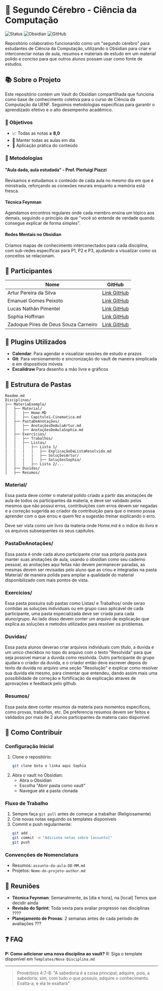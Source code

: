 # 🧠 Segundo Cérebro - Ciência da Computação

![Status](https://img.shields.io/badge/Status-Em%20Desenvolvimento-yellow)
![Obsidian](https://img.shields.io/badge/Obsidian-7A1FA2?style=flat&logo=obsidian&logoColor=white)
![GitHub](https://img.shields.io/badge/GitHub-181717?style=flat&logo=github&logoColor=white)

Repositório colaborativo funcionando como um "segundo cérebro" para estudantes de Ciência da Computação, utilizando o Obsidian para criar e interconectar notas de aula, resumos e materiais de estudo em um material polido e conciso para que outros alunos possam usar como fonte de estudos.

## 📚 Sobre o Projeto

Este repositório contém um Vault do Obsidian compartilhada que funciona como base de conhecimento coletiva para o curso de Ciência da Computação da UENF. Seguimos metodologias específicas para garantir o aprendizado efetivo e o alto desempenho acadêmico.

### 🎯 Objetivos

- 📈 Todas as notas **≥ 8,0**
- 📝 Manter todas as aulas em dia
- 🔄 Aplicação prática do conteúdo

### 🧩 Metodologias

#### "Aula dada, aula estudada" - Prof. Pierluigi Piazzi
Revisamos e estudamos o conteúdo de cada aula no mesmo dia em que é ministrada, reforçando as conexões neurais enquanto a memória está fresca.

#### Técnica Feynman
Agendamos encontros regulares onde cada membro ensina um tópico aos demais, seguindo o princípio de que "você só entende de verdade quando consegue explicar de forma simples".

#### Redes Mentais no Obsidian
Criamos mapas de conhecimento interconectados para cada disciplina, com sub-redes específicas para P1, P2 e P3, ajudando a visualizar como os conceitos se relacionam.

## 👥 Participantes

| Nome                                   | GitHub                                           |
|----------------------------------------|--------------------------------------------------|
| Artur Pereira da Silva                 | [Link GitHub](#)                                 |
| Emanuel Gomes Peixoto                  | [Link GitHub](https://github.com/EmanuelPeixoto) |
| Lucas Nathãn Pimentel                  | [Link GitHub](https://github.com/Lucasnthpmt)    |
| Sophia Hoffman                         | [Link GitHub](https://github.com/MintzyG)        |
| Zadoque Pires de Deus Souza Carneiro   | [Link GitHub](https://github.com/Zadoque)        |

## 🔌 Plugins Utilizados

- **Calendar**: Para agendar e visualizar sessões de estudo e prazos
- **Git**: Para versionamento e sincronização do vault de maneira simplicada e em dispositivos móveis
- **Excalidraw** Para desenho a mão livre e gráficos

## 📂 Estrutura de Pastas

```
Readme.md
Disciplinas/
├── MateriaExemplo/
│   ├── Material/
│   │   ├── Home.MD
│   │   ├── Capitulo1-Cinematica.md
│   ├── PastaDeAnotações/
│   │   ├── AnotaçõesDeAulaArtur.md
│   │   ├── AnotaçõesDeAulaSophia.md
│   ├── Exercícios/
│   │   ├── Trabalhos/
│   │   ├── Listas/
│   │   │   ├── Lista 1/
|   |   |   |   ├── ExplicaçãoDaListaResolvida.md
│   │   |   |   ├── SoluçõesArtur/
│   │   |   |   ├── SoluçõesSophia/
│   │   │   ├── Lista 2/...
│   ├── Duvidas/
│   ├── Resumos/
```

### Material/
Essa pasta deve conter o material polido criado a partir das anotações de aula de todos os participantes da materia, e deve ser validado pelos mesmos que não possui erros, contribuições com erros devem ser negadas e a correção sugerida ao criador da contribuição
para que o mesmo possa aprender com o que errou e quem fez a sugestão treinar explicando o erro.

Deve ser vista como um livro da materia onde Home.md é o indice do livro e os arquivos subsequentes os seus capítulos.

### PastaDeAnotações/
Essa pasta é onde cada aluno participante criar sua própria pasta para manter suas anotações de aula, usando o obsidian como seu caderno pessoal, as anotações aqui feitas não devem permanecer paradas, as mesmas devem ser revisadas pelo aluno que as criou
e integradas na pasta Material/ de maneira polida para ampliar a qualidade do material disponibilizado com mais pontos de vista.

### Exercícios/
Essa pasta possuira sub pastas como Listas/ e Trabalhos/ onde serao contidas as soluções individuais ou em grupo caso aplicável de cada participante, uma pasta especializada deve ser criada para cada aluno/grupo. Ao lado disso devem conter um arquivo de explicação que explica as soluções e metodos utilizados para resolver os problemas.

### Duvidas/
Essa pasta alunos deverao criar arquivos individuais com titulo, a duvida e um unico checkbox no topo do arquivo com o texto "Resolvida" para que seja possivel marcar a duvida como resolvida. Outro participante do grupo ajudara o criador da duvida, e o criador então deve escrever depois do texto da duvida no arquivo uma seção "Resolução" e explicar como resolver sua duvida ele mesmo, para cimentar que entendeu, dando assim mais uma possibilidade de correção e fortificação da explicação atraves de aprovações e feedback pelo github.

### Resumos/
Essa pasta deve conter resumos da materia para momentos especificos, como provas, trabalhos, etc. De preferencia resumos devem ser feitos e validados por mais de 2 alunos participantes da materia caso disponivel.

## 🤝 Como Contribuir

### Configuração Inicial

1. Clone o repositório:
   ```bash
   git clone bota o linka aqui Sophia
   ```
2. Abra o vault no Obsidian:
   - Abra o Obsidian
   - Escolha "Abrir pasta como vault"
   - Navegue até a pasta clonada

### Fluxo de Trabalho

1. Sempre faça `git pull` antes de começar a trabalhar (Religiosamente)
2. Crie novas notas seguindo os templates disponíveis
3. Commit e push regularmente:
   ```bash
   git add .
   git commit -m "Adiciona notas sobre [assunto]"
   git push
   ```

### Convenções de Nomenclatura

- Resumos: `assunto-da-aula-DD-MM.md`
- Projetos: `Nome-do-projeto-author.md`

## 📅 Reuniões

- **Técnica Feynman**: Semanalmente, às [dia e hora], na [local] Temos que decidir ainda
- **Revisão do Sprint**: Toda sexta para avaliar progresso nas disciplinas ????
- **Planejamento de Provas**: 2 semanas antes de cada período de avaliações ???

## ❓ FAQ



**P: Como adicionar uma nova disciplina ao vault?**
R: Siga o template disponível em `Templates/Nova Disciplina.md`

---

> Provérbios 4:7-8: "A sabedoria é a coisa principal; adquire, pois, a sabedoria; sim, com tudo o que possuis, adquire o conhecimento. Exalta-a, e ela te exaltará"
